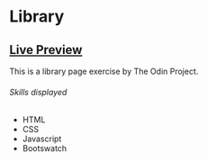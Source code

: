 # Library

## <a href="https://brodeed.github.io/library/">Live Preview</a><br>

This is a library page exercise by The Odin Project.

###### Skills displayed

- HTML
- CSS
- Javascript
- Bootswatch
